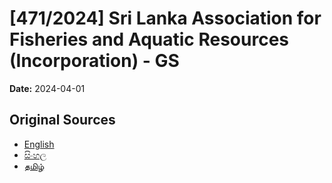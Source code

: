 # [471/2024] Sri Lanka Association for Fisheries and Aquatic Resources (Incorporation) - GS

**Date:** 2024-04-01

## Original Sources

- [English](https://documents.gov.lk/view/bills/2024/4/471-2024_E.pdf)
- [සිංහල](https://documents.gov.lk/view/bills/2024/4/471-2024_S.pdf)
- [தமிழ்](https://documents.gov.lk/view/bills/2024/4/471-2024_T.pdf)
